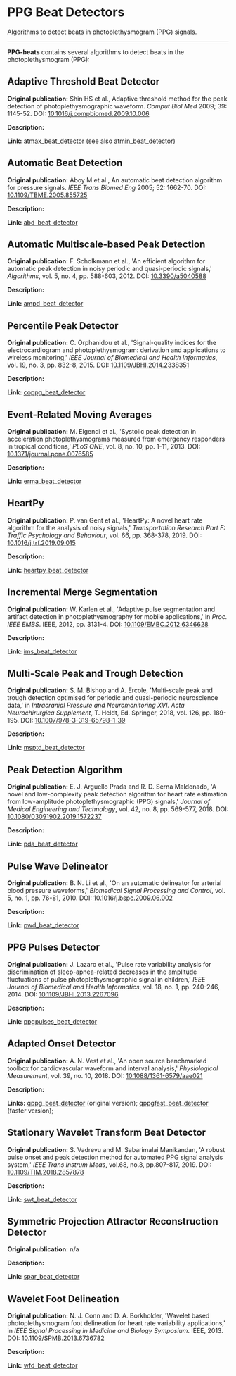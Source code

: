 # PPG Beat Detectors

Algorithms to detect beats in photoplethysmogram (PPG) signals.

---

**PPG-beats** contains several algorithms to detect beats in the photoplethysmogram (PPG):

## Adaptive Threshold Beat Detector

**Original publication:** Shin HS et al., Adaptive threshold method for the peak detection of photoplethysmographic waveform. _Comput Biol Med_ 2009; 39: 1145-52. DOI: [10.1016/j.compbiomed.2009.10.006](https://doi.org/10.1016/j.compbiomed.2009.10.006)

**Description:** 

**Link:** [atmax_beat_detector](../../functions/atmax_beat_detector) (see also [atmin_beat_detector](../../functions/atmin_beat_detector))

## Automatic Beat Detection

**Original publication:** Aboy M et al., An automatic beat detection algorithm for pressure signals. _IEEE Trans Biomed Eng_ 2005; 52: 1662-70. DOI: [10.1109/TBME.2005.855725](https://doi.org/10.1109/TBME.2005.855725)

**Description:** 

**Link:** [abd_beat_detector](../../functions/abd_beat_detector)

## Automatic Multiscale-based Peak Detection

**Original publication:** F. Scholkmann et al., 'An efficient algorithm for
automatic peak detection in noisy periodic and quasi-periodic signals,'
_Algorithms_, vol. 5, no. 4, pp. 588-603, 2012. DOI: [10.3390/a5040588](https://doi.org/10.3390/a5040588)

**Description:** 

**Link:** [ampd_beat_detector](../../functions/ampd_beat_detector)

## Percentile Peak Detector

**Original publication:** C. Orphanidou et al., 'Signal-quality indices for the electrocardiogram and photoplethysmogram: derivation and applications to wireless monitoring,' _IEEE Journal of Biomedical and Health Informatics_, vol. 19, no. 3, pp. 832-8, 2015. DOI: [10.1109/JBHI.2014.2338351](https://doi.org/10.1109/JBHI.2014.2338351)

**Description:** 

**Link:** [coppg_beat_detector](../../functions/coppg_beat_detector)

## Event-Related Moving Averages

**Original publication:** M. Elgendi et al., 'Systolic peak detection in acceleration
photoplethysmograms measured from emergency responders in tropical
conditions,' _PLoS ONE_, vol. 8, no. 10, pp. 1-11, 2013. DOI: [10.1371/journal.pone.0076585](https://doi.org/10.1371/journal.pone.0076585)

**Description:** 

**Link:** [erma_beat_detector](../../functions/erma_beat_detector)

## HeartPy

**Original publication:** P. van Gent et al., 'HeartPy: A novel heart rate algorithm for the
analysis of noisy signals,' _Transportation Research Part F: Traffic
Psychology and Behaviour_, vol. 66, pp. 368-378, 2019. DOI: [10.1016/j.trf.2019.09.015](https://doi.org/10.1016/j.trf.2019.09.015)

**Description:** 

**Link:** [heartpy_beat_detector](../../functions/heartpy_beat_detector)

## Incremental Merge Segmentation

**Original publication:** W. Karlen et al., 'Adaptive pulse segmentation and artifact detection in photoplethysmography for mobile applications,' in _Proc. IEEE EMBS_. IEEE, 2012, pp. 3131-4. DOI: [10.1109/EMBC.2012.6346628](https://doi.org/10.1109/EMBC.2012.6346628)

**Description:** 

**Link:** [ims_beat_detector](../../functions/ims_beat_detector)

## Multi-Scale Peak and Trough Detection

**Original publication:** S. M. Bishop and A. Ercole, 'Multi-scale peak and trough detection optimised for periodic and quasi-periodic neuroscience data,' in _Intracranial Pressure and Neuromonitoring XVI. Acta Neurochirurgica Supplement_, T. Heldt, Ed. Springer, 2018, vol. 126, pp. 189-195. DOI: [10.1007/978-3-319-65798-1_39](https://doi.org/10.1007/978-3-319-65798-1_39)

**Description:** 

**Link:** [msptd_beat_detector](../../functions/msptd_beat_detector)

## Peak Detection Algorithm

**Original publication:** E. J. Arguello Prada and R. D. Serna Maldonado, 'A novel and
low-complexity peak detection algorithm for heart rate estimation from low-amplitude photoplethysmographic (PPG) signals,' _Journal of Medical Engineering and Technology_, vol. 42, no. 8, pp. 569-577, 2018. DOI: [10.1080/03091902.2019.1572237](https://doi.org/10.1080/03091902.2019.1572237)

**Description:** 

**Link:** [pda_beat_detector](../../functions/pda_beat_detector)

## Pulse Wave Delineator

**Original publication:** B. N. Li et al., 'On an automatic delineator for arterial blood pressure waveforms,' _Biomedical Signal Processing and Control_, vol. 5, no. 1, pp. 76-81, 2010. DOI: [10.1016/j.bspc.2009.06.002](https://doi.org/10.1016/j.bspc.2009.06.002)

**Description:** 

**Link:** [pwd_beat_detector](../../functions/pwd_beat_detector)

## PPG Pulses Detector

**Original publication:** J. Lazaro et al., 'Pulse rate variability analysis for discrimination of sleep-apnea-related decreases in the amplitude fluctuations of pulse
photoplethysmographic signal in children,' _IEEE Journal of Biomedical and Health Informatics_, vol. 18, no. 1, pp. 240-246, 2014. DOI: [10.1109/JBHI.2013.2267096](https://doi.org/10.1109/JBHI.2013.2267096)

**Description:** 

**Link:** [ppgpulses_beat_detector](../../functions/ppgpulses_beat_detector)

## Adapted Onset Detector

**Original publication:** A. N. Vest et al., 'An open source benchmarked toolbox for cardiovascular waveform and interval analysis,' _Physiological Measurement_, vol. 39, no. 10, 2018. DOI: [10.1088/1361-6579/aae021](https://doi.org/10.1088/1361-6579/aae021)

**Description:** 

**Links:** [qppg_beat_detector](../../functions/qppg_beat_detector) (original version); [qppgfast_beat_detector](../../functions/qppgfast_beat_detector) (faster version);

## Stationary Wavelet Transform Beat Detector

**Original publication:**  S. Vadrevu and M. Sabarimalai Manikandan, 'A robust pulse onset and peak detection method for automated PPG signal analysis system,' _IEEE Trans Instrum Meas_, vol.68, no.3, pp.807-817, 2019. DOI: [10.1109/TIM.2018.2857878](https://doi.org/10.1109/TIM.2018.2857878)

**Description:** 

**Link:** [swt_beat_detector](../../functions/swt_beat_detector)

## Symmetric Projection Attractor Reconstruction Detector

**Original publication:**  n/a

**Description:** 

**Link:** [spar_beat_detector](../../functions/spar_beat_detector)

## Wavelet Foot Delineation

**Original publication:** N. J. Conn and D. A. Borkholder, 'Wavelet based photoplethysmogram foot delineation for heart rate variability applications,' in _IEEE Signal Processing in Medicine and Biology Symposium_. IEEE, 2013. DOI: [10.1109/SPMB.2013.6736782](https://doi.org/10.1109/SPMB.2013.6736782)

**Description:** 

**Link:** [wfd_beat_detector](../../functions/wfd_beat_detector)
